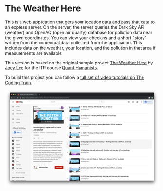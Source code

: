 # The Weather Here

This is a web application that gets your location data and pass that data to an express server. On the server, the server queries the Dark Sky API (weather) and OpenAQ (open air quality) database for pollution data near the given coordinates. You can view your checkins and a short "story" written from the contextual data collected from the application. This includes data on the weather, your location, and the pollution in that area if measurements are available.

This version is based on the original sample project [The Weather Here](https://github.com/joeyklee/the-weather-here) by [Joey Lee](https://jk-lee.com/work/) for the ITP course [Quant Humanists](https://github.com/joeyklee/quant-humanists-2019).

To build this project you can follow a [full set of video tutorials on The Coding Train](https://www.youtube.com/playlist?list=PLRqwX-V7Uu6YxDKpFzf_2D84p0cyk4T7X).

![Screenshot of YouTube Playlist](youtube.png)
